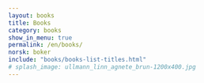 ```yaml
---
layout: books
title: Books
category: books
show_in_menu: true
permalink: /en/books/
norsk: boker
include: "books/books-list-titles.html"
# splash_image: ullmann_linn_agnete_brun-1200x400.jpg
---
```

